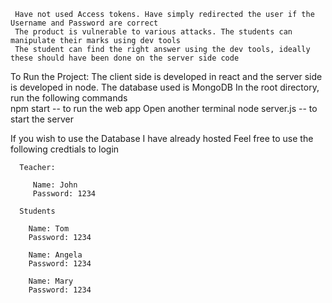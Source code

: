      Have not used Access tokens. Have simply redirected the user if the Username and Password are correct
     The product is vulnerable to various attacks. The students can manipulate their marks using dev tools
     The student can find the right answer using the dev tools, ideally these should have been done on the server side code
  

  To Run the Project:
     The client side is developed in react and the server side is developed in node.
     The database used is MongoDB
     In the root directory, run the following commands  
         npm start -- to run the web app
         Open another terminal
         node server.js -- to start the server
  
  If you wish to use the Database I have already hosted
     Feel free to use the following credtials to login

      Teacher:
      
         Name: John
         Password: 1234

      Students

        Name: Tom
        Password: 1234

        Name: Angela
        Password: 1234

        Name: Mary
        Password: 1234